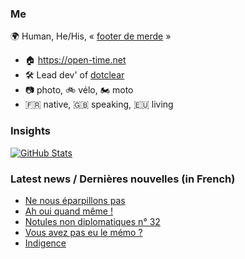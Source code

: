 ### Me

🌍 Human, He/His, « [footer de merde](https://open-time.net/post/2013/07/17/La-veritable-histoire-du-Footer-de-merde-) » 
* 🏠 https://open-time.net 
* 🛠️ Lead dev' of [dotclear](https://git.dotclear.org/dev/dotclear)
* 📷 photo, 🚲 vélo, 🏍️ moto 
* 🇫🇷 native, 🇬🇧 speaking, 🇪🇺 living

### Insights

[![GitHub Stats](https://github-readme-stats-sigma-five.vercel.app/api?username=franck-paul)](https://github.com/franck-paul)

### Latest news / Dernières nouvelles (in French)

<!-- BLOG-POST-LIST:START -->
- [Ne nous éparpillons pas](https://open-time.net/post/2024/06/30/Ne-nous-eparpillons-pas)
- [Ah oui quand même !](https://open-time.net/post/2024/06/29/Ah-oui-quand-meme-)
- [Notules non diplomatiques n° 32](https://open-time.net/post/2024/06/28/Notules-non-diplomatiques-n-32)
- [Vous avez pas eu le mémo ?](https://open-time.net/post/2024/06/27/Vous-avez-pas-eu-le-memo)
- [Indigence](https://open-time.net/post/2024/06/26/Indigence)
<!-- BLOG-POST-LIST:END -->
